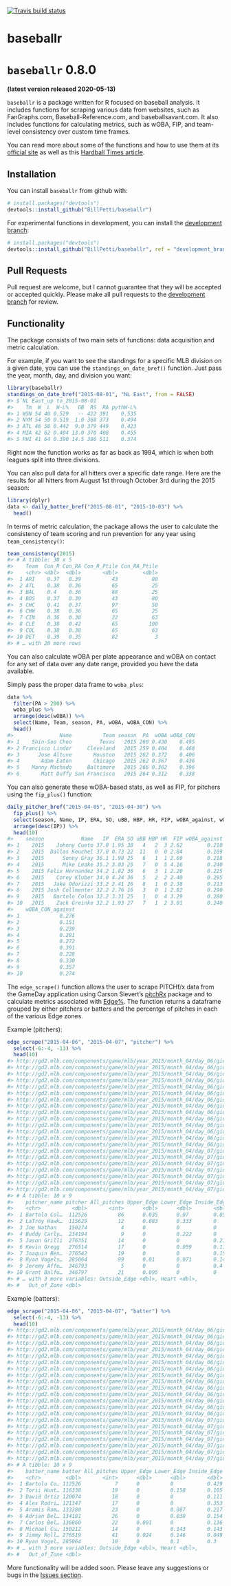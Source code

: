 
<!-- README.md is generated from README.Rmd. Please edit that file -->

<!-- badges: start -->

[![Travis build
status](https://travis-ci.org/BillPetti/baseballr.svg?branch=master)](https://travis-ci.org/BillPetti/baseballr)
<!-- badges: end -->

# baseballr

# `baseballr` 0.8.0

**(latest version released 2020-05-13)**

`baseballr` is a package written for R focused on baseball analysis. It
includes functions for scraping various data from websites, such as
FanGraphs.com, Baseball-Reference.com, and baseballsavant.com. It also
includes functions for calculating metrics, such as wOBA, FIP, and
team-level consistency over custom time frames.

You can read more about some of the functions and how to use them at its
[official site](http://billpetti.github.io/baseballr/) as well as this
[Hardball Times
article](http://www.hardballtimes.com/developing-the-baseballr-package-for-r/).

## Installation

You can install `baseballr` from github with:

``` r
# install.packages("devtools")
devtools::install_github("BillPetti/baseballr")
```

For experimental functions in development, you can install the
[development
branch](https://github.com/BillPetti/baseballr/tree/development_branch):

``` r
# install.packages("devtools")
devtools::install_github("BillPetti/baseballr", ref = "development_branch")
```

## Pull Requests

Pull request are welcome, but I cannot guarantee that they will be
accepted or accepted quickly. Please make all pull requests to the
[development
branch](https://github.com/BillPetti/baseballr/tree/development_branch)
for review.

## Functionality

The package consists of two main sets of functions: data acquisition and
metric calculation.

For example, if you want to see the standings for a specific MLB
division on a given date, you can use the `standings_on_date_bref()`
function. Just pass the year, month, day, and division you want:

``` r
library(baseballr)
standings_on_date_bref("2015-08-01", "NL East", from = FALSE)
#> $`NL East_up to_2015-08-01`
#>    Tm  W  L  W-L%   GB  RS  RA pythW-L%
#> 1 WSN 54 48 0.529   -- 422 391    0.535
#> 2 NYM 54 50 0.519  1.0 368 373    0.494
#> 3 ATL 46 58 0.442  9.0 379 449    0.423
#> 4 MIA 42 62 0.404 13.0 370 408    0.455
#> 5 PHI 41 64 0.390 14.5 386 511    0.374
```

Right now the function works as far as back as 1994, which is when both
leagues split into three divisions.

You can also pull data for all hitters over a specific date range. Here
are the results for all hitters from August 1st through October 3rd
during the 2015 season:

``` r
library(dplyr)
data <- daily_batter_bref("2015-08-01", "2015-10-03") %>%
  head()
```

In terms of metric calculation, the package allows the user to calculate
the consistency of team scoring and run prevention for any year using
`team_consistency()`:

``` r
team_consistency(2015)
#> # A tibble: 30 x 5
#>    Team  Con_R Con_RA Con_R_Ptile Con_RA_Ptile
#>    <chr> <dbl>  <dbl>       <dbl>        <dbl>
#>  1 ARI    0.37   0.39          43           80
#>  2 ATL    0.38   0.36          65           25
#>  3 BAL    0.4    0.36          88           25
#>  4 BOS    0.37   0.39          43           80
#>  5 CHC    0.41   0.37          97           50
#>  6 CHW    0.38   0.36          65           25
#>  7 CIN    0.36   0.38          22           63
#>  8 CLE    0.38   0.42          65          100
#>  9 COL    0.38   0.38          65           63
#> 10 DET    0.39   0.35          82            3
#> # … with 20 more rows
```

You can also calculate wOBA per plate appearance and wOBA on contact for
any set of data over any date range, provided you have the data
available.

Simply pass the proper data frame to `woba_plus`:

``` r
data %>%
  filter(PA > 200) %>%
  woba_plus %>%
  arrange(desc(wOBA)) %>%
  select(Name, Team, season, PA, wOBA, wOBA_CON) %>%
  head()
#>               Name          Team season  PA  wOBA wOBA_CON
#> 1    Shin-Soo Choo         Texas   2015 260 0.430    0.495
#> 2 Francisco Lindor     Cleveland   2015 259 0.404    0.468
#> 3      Jose Altuve       Houston   2015 262 0.372    0.406
#> 4       Adam Eaton       Chicago   2015 262 0.367    0.436
#> 5    Manny Machado     Baltimore   2015 266 0.362    0.396
#> 6       Matt Duffy San Francisco   2015 264 0.312    0.338
```

You can also generate these wOBA-based stats, as well as FIP, for
pitchers using the `fip_plus()` function:

``` r
daily_pitcher_bref("2015-04-05", "2015-04-30") %>% 
  fip_plus() %>% 
  select(season, Name, IP, ERA, SO, uBB, HBP, HR, FIP, wOBA_against, wOBA_CON_against) %>%
  arrange(desc(IP)) %>% 
  head(10)
#>    season            Name   IP  ERA SO uBB HBP HR  FIP wOBA_against
#> 1    2015    Johnny Cueto 37.0 1.95 38   4   2  3 2.62        0.210
#> 2    2015  Dallas Keuchel 37.0 0.73 22  11   0  0 2.84        0.169
#> 3    2015      Sonny Gray 36.1 1.98 25   6   1  1 2.69        0.218
#> 4    2015      Mike Leake 35.2 3.03 25   7   0  5 4.16        0.240
#> 5    2015 Felix Hernandez 34.2 1.82 36   6   3  1 2.20        0.225
#> 6    2015    Corey Kluber 34.0 4.24 36   5   2  2 2.40        0.295
#> 7    2015   Jake Odorizzi 33.2 2.41 26   8   1  0 2.38        0.213
#> 8    2015 Josh Collmenter 32.2 2.76 16   3   0  1 2.82        0.290
#> 9    2015   Bartolo Colon 32.2 3.31 25   1   0  4 3.29        0.280
#> 10   2015    Zack Greinke 32.2 1.93 27   7   1  2 3.01        0.240
#>    wOBA_CON_against
#> 1             0.276
#> 2             0.151
#> 3             0.239
#> 4             0.281
#> 5             0.272
#> 6             0.391
#> 7             0.228
#> 8             0.330
#> 9             0.357
#> 10            0.274
```

The `edge_scrape()` function allows the user to scrape PITCHf/x data
from the GameDay application using Carson Sievert’s
[pitchRx](https://github.com/cpsievert/pitchRx) package and to calculate
metrics associated with
[Edge%](https://billpetti.shinyapps.io/edge_shiny/). The function
returns a dataframe grouped by either pitchers or batters and the
percentge of pitches in each of the various Edge zones.

Example (pitchers):

``` r
edge_scrape("2015-04-06", "2015-04-07", "pitcher") %>% 
  select(-6:-4, -13) %>% 
  head(10)
#> http://gd2.mlb.com/components/game/mlb/year_2015/month_04/day_06/gid_2015_04_06_tormlb_nyamlb_1/inning/inning_all.xml 
#> http://gd2.mlb.com/components/game/mlb/year_2015/month_04/day_06/gid_2015_04_06_minmlb_detmlb_1/inning/inning_all.xml 
#> http://gd2.mlb.com/components/game/mlb/year_2015/month_04/day_06/gid_2015_04_06_colmlb_milmlb_1/inning/inning_all.xml 
#> http://gd2.mlb.com/components/game/mlb/year_2015/month_04/day_06/gid_2015_04_06_bosmlb_phimlb_1/inning/inning_all.xml 
#> http://gd2.mlb.com/components/game/mlb/year_2015/month_04/day_06/gid_2015_04_06_balmlb_tbamlb_1/inning/inning_all.xml 
#> http://gd2.mlb.com/components/game/mlb/year_2015/month_04/day_06/gid_2015_04_06_nynmlb_wasmlb_1/inning/inning_all.xml 
#> http://gd2.mlb.com/components/game/mlb/year_2015/month_04/day_06/gid_2015_04_06_atlmlb_miamlb_1/inning/inning_all.xml 
#> http://gd2.mlb.com/components/game/mlb/year_2015/month_04/day_06/gid_2015_04_06_chamlb_kcamlb_1/inning/inning_all.xml 
#> http://gd2.mlb.com/components/game/mlb/year_2015/month_04/day_06/gid_2015_04_06_anamlb_seamlb_1/inning/inning_all.xml 
#> http://gd2.mlb.com/components/game/mlb/year_2015/month_04/day_06/gid_2015_04_06_pitmlb_cinmlb_1/inning/inning_all.xml 
#> http://gd2.mlb.com/components/game/mlb/year_2015/month_04/day_06/gid_2015_04_06_sdnmlb_lanmlb_1/inning/inning_all.xml 
#> http://gd2.mlb.com/components/game/mlb/year_2015/month_04/day_06/gid_2015_04_06_clemlb_houmlb_1/inning/inning_all.xml 
#> http://gd2.mlb.com/components/game/mlb/year_2015/month_04/day_06/gid_2015_04_06_texmlb_oakmlb_1/inning/inning_all.xml 
#> http://gd2.mlb.com/components/game/mlb/year_2015/month_04/day_06/gid_2015_04_06_sfnmlb_arimlb_1/inning/inning_all.xml 
#> http://gd2.mlb.com/components/game/mlb/year_2015/month_04/day_07/gid_2015_04_07_atlmlb_miamlb_1/inning/inning_all.xml 
#> http://gd2.mlb.com/components/game/mlb/year_2015/month_04/day_07/gid_2015_04_07_balmlb_tbamlb_1/inning/inning_all.xml 
#> http://gd2.mlb.com/components/game/mlb/year_2015/month_04/day_07/gid_2015_04_07_colmlb_milmlb_1/inning/inning_all.xml 
#> http://gd2.mlb.com/components/game/mlb/year_2015/month_04/day_07/gid_2015_04_07_sfnmlb_arimlb_1/inning/inning_all.xml 
#> http://gd2.mlb.com/components/game/mlb/year_2015/month_04/day_07/gid_2015_04_07_texmlb_oakmlb_1/inning/inning_all.xml 
#> http://gd2.mlb.com/components/game/mlb/year_2015/month_04/day_07/gid_2015_04_07_anamlb_seamlb_1/inning/inning_all.xml 
#> http://gd2.mlb.com/components/game/mlb/year_2015/month_04/day_07/gid_2015_04_07_sdnmlb_lanmlb_1/inning/inning_all.xml
#> # A tibble: 10 x 9
#>    pitcher_name pitcher All_pitches Upper_Edge Lower_Edge Inside_Edge
#>    <chr>          <dbl>       <int>      <dbl>      <dbl>       <dbl>
#>  1 Bartolo Col…  112526          86      0.035      0.07        0.058
#>  2 LaTroy Hawk…  115629          12      0.083      0.333       0    
#>  3 Joe Nathan    150274           4      0          0           0    
#>  4 Buddy Carly…  234194           9      0          0.222       0    
#>  5 Jason Grilli  276351          14      0          0           0.214
#>  6 Kevin Gregg   276514          17      0          0.059       0.118
#>  7 Joaquin Ben…  276542          19      0          0           0.158
#>  8 Ryan Vogels…  285064          99      0.01       0.071       0.141
#>  9 Jeremy Affe…  346793           5      0          0           0.4  
#> 10 Grant Balfo…  346797          21      0.095      0           0    
#> # … with 3 more variables: Outside_Edge <dbl>, Heart <dbl>,
#> #   Out_of_Zone <dbl>
```

Example (batters):

``` r
edge_scrape("2015-04-06", "2015-04-07", "batter") %>% 
  select(-6:-4, -13) %>% 
  head(10)
#> http://gd2.mlb.com/components/game/mlb/year_2015/month_04/day_06/gid_2015_04_06_tormlb_nyamlb_1/inning/inning_all.xml 
#> http://gd2.mlb.com/components/game/mlb/year_2015/month_04/day_06/gid_2015_04_06_minmlb_detmlb_1/inning/inning_all.xml 
#> http://gd2.mlb.com/components/game/mlb/year_2015/month_04/day_06/gid_2015_04_06_colmlb_milmlb_1/inning/inning_all.xml 
#> http://gd2.mlb.com/components/game/mlb/year_2015/month_04/day_06/gid_2015_04_06_bosmlb_phimlb_1/inning/inning_all.xml 
#> http://gd2.mlb.com/components/game/mlb/year_2015/month_04/day_06/gid_2015_04_06_balmlb_tbamlb_1/inning/inning_all.xml 
#> http://gd2.mlb.com/components/game/mlb/year_2015/month_04/day_06/gid_2015_04_06_nynmlb_wasmlb_1/inning/inning_all.xml 
#> http://gd2.mlb.com/components/game/mlb/year_2015/month_04/day_06/gid_2015_04_06_atlmlb_miamlb_1/inning/inning_all.xml 
#> http://gd2.mlb.com/components/game/mlb/year_2015/month_04/day_06/gid_2015_04_06_chamlb_kcamlb_1/inning/inning_all.xml 
#> http://gd2.mlb.com/components/game/mlb/year_2015/month_04/day_06/gid_2015_04_06_anamlb_seamlb_1/inning/inning_all.xml 
#> http://gd2.mlb.com/components/game/mlb/year_2015/month_04/day_06/gid_2015_04_06_pitmlb_cinmlb_1/inning/inning_all.xml 
#> http://gd2.mlb.com/components/game/mlb/year_2015/month_04/day_06/gid_2015_04_06_sdnmlb_lanmlb_1/inning/inning_all.xml 
#> http://gd2.mlb.com/components/game/mlb/year_2015/month_04/day_06/gid_2015_04_06_clemlb_houmlb_1/inning/inning_all.xml 
#> http://gd2.mlb.com/components/game/mlb/year_2015/month_04/day_06/gid_2015_04_06_texmlb_oakmlb_1/inning/inning_all.xml 
#> http://gd2.mlb.com/components/game/mlb/year_2015/month_04/day_06/gid_2015_04_06_sfnmlb_arimlb_1/inning/inning_all.xml 
#> http://gd2.mlb.com/components/game/mlb/year_2015/month_04/day_07/gid_2015_04_07_atlmlb_miamlb_1/inning/inning_all.xml 
#> http://gd2.mlb.com/components/game/mlb/year_2015/month_04/day_07/gid_2015_04_07_balmlb_tbamlb_1/inning/inning_all.xml 
#> http://gd2.mlb.com/components/game/mlb/year_2015/month_04/day_07/gid_2015_04_07_colmlb_milmlb_1/inning/inning_all.xml 
#> http://gd2.mlb.com/components/game/mlb/year_2015/month_04/day_07/gid_2015_04_07_sfnmlb_arimlb_1/inning/inning_all.xml 
#> http://gd2.mlb.com/components/game/mlb/year_2015/month_04/day_07/gid_2015_04_07_texmlb_oakmlb_1/inning/inning_all.xml 
#> http://gd2.mlb.com/components/game/mlb/year_2015/month_04/day_07/gid_2015_04_07_anamlb_seamlb_1/inning/inning_all.xml 
#> http://gd2.mlb.com/components/game/mlb/year_2015/month_04/day_07/gid_2015_04_07_sdnmlb_lanmlb_1/inning/inning_all.xml
#> # A tibble: 10 x 9
#>    batter_name batter All_pitches Upper_Edge Lower_Edge Inside_Edge
#>    <chr>        <dbl>       <int>      <dbl>      <dbl>       <dbl>
#>  1 Bartolo Co… 112526           7      0          0           0.429
#>  2 Torii Hunt… 116338          19      0          0.158       0.105
#>  3 David Ortiz 120074          18      0          0           0.111
#>  4 Alex Rodri… 121347          17      0          0           0.353
#>  5 Aramis Ram… 133380          23      0          0.087       0.217
#>  6 Adrian Bel… 134181          26      0          0.038       0.154
#>  7 Carlos Bel… 136860          22      0.091      0           0.136
#>  8 Michael Cu… 150212          14      0          0.143       0.143
#>  9 Jimmy Roll… 276519          41      0.024      0.146       0.049
#> 10 Ryan Vogel… 285064          10      0          0.1         0.3  
#> # … with 3 more variables: Outside_Edge <dbl>, Heart <dbl>,
#> #   Out_of_Zone <dbl>
```

More functionality will be added soon. Please leave any suggestions or
bugs in the [Issues
section](https://github.com/BillPetti/baseballr/issues).
